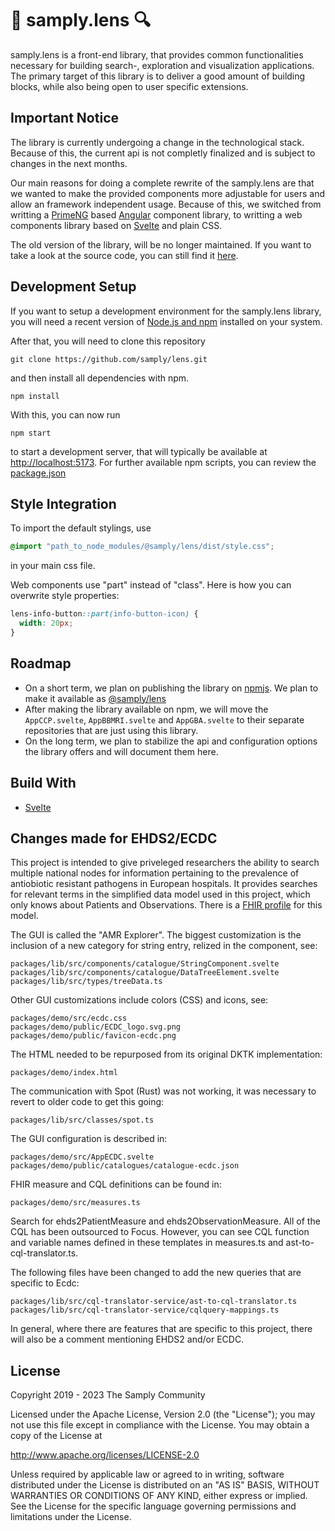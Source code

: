 # 🔎 samply.lens 🔍

samply.lens is a front-end library, that provides common functionalities necessary for building search-, exploration and visualization  applications. The primary target of this library is to deliver a good amount of building blocks, while also being open to user specific extensions.

## Important Notice 
The library is currently undergoing a change in the technological stack. Because of this, the current api is not completly finalized and is subject to changes in the next months.

Our main reasons for doing a complete rewrite of the samply.lens are that we wanted to make the provided components more adjustable for users and allow an framework independent usage. Because of this, we switched from writting a [PrimeNG](https://www.primefaces.org/primeng) based [Angular](https://angular.io/) component library, to writting a web components library based on [Svelte](https://svelte.dev/) and plain CSS.

The old version of the library, will be no longer maintained. If you want to take a look at the source code, you can still find it [here](https://github.com/samply/lens-angular).

## Development Setup
If you want to setup a development environment for the samply.lens library, you will need a recent version of [Node.js and npm](https://docs.npmjs.com/downloading-and-installing-node-js-and-npm) installed on your system.

After that, you will need to clone this repository

``` shell
git clone https://github.com/samply/lens.git
```

and then install all dependencies with npm.

``` shell
npm install
```

With this, you can now run

``` shell
npm start
```

to start a development server, that will typically be available at [http://localhost:5173](http://localhost:5173). For further available npm scripts, you can review the [package.json](./package.json)

## Style Integration

To import the default stylings, use 
```css
@import "path_to_node_modules/@samply/lens/dist/style.css";
```
in your main css file.

Web components use "part" instead of "class". Here is how you can overwrite style properties:

```css
lens-info-button::part(info-button-icon) {
  width: 20px;
}
```

## Roadmap 
- On a short term, we plan on publishing the library on [npmjs](https://www.npmjs.com/). We plan to make it available as [@samply/lens](https://www.npmjs.com/package/@samply/lens)
- After making the library available on npm, we will move the `AppCCP.svelte`, `AppBBMRI.svelte` and `AppGBA.svelte` to their separate repositories that are just using this library.
- On the long term, we plan to stabilize the api and configuration options the library offers and will document them here. 

## Build With 
- [Svelte](https://svelte.dev/)

## Changes made for EHDS2/ECDC

This project is intended to give priveleged researchers the ability to search multiple national nodes for information pertaining to the prevalence of antiobiotic resistant pathogens in European hospitals. It provides searches for relevant terms in the simplified data model used in this project, which only knows about Patients and Observations. There is a [FHIR profile](https://simplifier.net/hd-eu-ecdc-amr-uc/~resources?category=Profile) for this model.

The GUI is called the "AMR Explorer". The biggest customization is the inclusion of a new category for string entry, relized in the component, see:

```
packages/lib/src/components/catalogue/StringComponent.svelte
packages/lib/src/components/catalogue/DataTreeElement.svelte
packages/lib/src/types/treeData.ts
```

Other GUI customizations include colors (CSS) and icons, see:

```
packages/demo/src/ecdc.css
packages/demo/public/ECDC_logo.svg.png
packages/demo/public/favicon-ecdc.png
```

The HTML needed to be repurposed from its original DKTK implementation:

```
packages/demo/index.html
```

The communication with Spot (Rust) was not working, it was necessary to revert to older code to get this going:

```
packages/lib/src/classes/spot.ts
```

The GUI configuration is described in:

```
packages/demo/src/AppECDC.svelte
packages/demo/public/catalogues/catalogue-ecdc.json
```

FHIR measure and CQL definitions can be found in:

```
packages/demo/src/measures.ts
```

Search for ehds2PatientMeasure and ehds2ObservationMeasure. All of the CQL has been outsourced to Focus. However, you can see CQL function and variable names defined in these templates in measures.ts and ast-to-cql-translator.ts.

The following files have been changed to add the new queries that are specific to Ecdc:

```
packages/lib/src/cql-translator-service/ast-to-cql-translator.ts
packages/lib/src/cql-translator-service/cqlquery-mappings.ts

```

In general, where there are features that are specific to this project, there will also be a comment mentioning EHDS2 and/or ECDC.

## License

Copyright 2019 - 2023 The Samply Community

Licensed under the Apache License, Version 2.0 (the "License"); you may not use this file except in compliance with the License. You may obtain a copy of the License at

http://www.apache.org/licenses/LICENSE-2.0

Unless required by applicable law or agreed to in writing, software distributed under the License is distributed on an "AS IS" BASIS, WITHOUT WARRANTIES OR CONDITIONS OF ANY KIND, either express or implied. See the License for the specific language governing permissions and limitations under the License.
